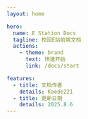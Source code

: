 ```yaml
---
layout: home

hero:
  name: E Station Docs
  tagline: 校园E站前端文档
  actions:
    - theme: brand
      text: 快速开始
      link: /docs/start

features:
  - title: 文档作者
    details: Kaede221
  - title: 更新日期
    details: 2025.8.6
---
```


